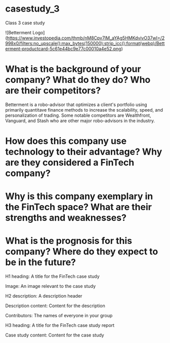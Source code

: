 # casestudy_3
Class 3 case study

![Betterment Logo] (https://www.investopedia.com/thmb/nM8Cpv7lM_aYAg5HMKdvivO37wI=/2998x0/filters:no_upscale():max_bytes(150000):strip_icc():format(webp)/Betterment-productcard-5c61e44bc9e77c00010a4e52.png)

# What is the background of your company? What do they do? Who are their competitors?

Betterment is a robo-advisor that optimizes a client's portfolio using primarily quantitave finance methods to increase the scalability, speed, and personalization of trading. Some notable competitors are Wealthfront, Vanguard, and Stash who are other major robo-advisors in the industry.

# How does this company use technology to their advantage? Why are they considered a FinTech company?


# Why is this company exemplary in the FinTech space? What are their strengths and weaknesses?


# What is the prognosis for this company? Where do they expect to be in the future?


H1 heading: A title for the FinTech case study


Image: An image relevant to the case study


H2 description: A description header


Description content: Content for the description


Contributors: The names of everyone in your group


H3 heading: A title for the FinTech case study report


Case study content: Content for the case study

